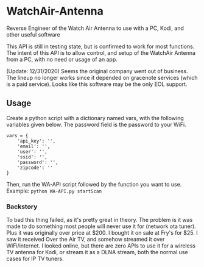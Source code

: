 # WatchAir-Antenna
Reverse Engineer of the Watch Air Antenna to use with a PC, Kodi, and other useful software

This API is still in testing state, but is confirmed to work for most functions.
The intent of this API is to allow control, and setup of the WatchAir Antenna from a PC, with no need or usage of an app.

(Update: 12/31/2020) Seems the original company went out of business. The lineup no longer works since it depended on gracenote services (which is a paid service). Looks like this software may be the only EOL support.

## Usage
Create a python script with a dictionary named vars, with the following variables given below. The password field is the password to your WiFi.
```
vars = {
    'api_key': '',
    'email': '',
    'user': '',
    'ssid': '',
    'password': '',
    'zipcode': ''
}
```
Then, run the WA-API script followed by the function you want to use.
Example:
`python WA-API.py startScan`

### Backstory
To bad this thing failed, as it's pretty great in theory.
The problem is it was made to do something most people will never use it for (network ota tuner). Plus it was originally over price at $200. I bought it on sale at Fry's for $25.
I saw it received Over the Air TV, and somehow streamed it over WiFi/internet. I looked online, but there are zero APIs to use it for a wireless TV antenna for Kodi, or stream it as a DLNA stream, both the normal use cases for IP TV tuners.
